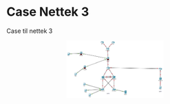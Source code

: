 # Case Nettek 3
Case til nettek 3 

<div align="center">
    <img src="Resources/Topology.png" width="45%">
</div>

